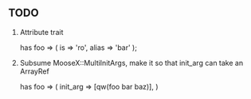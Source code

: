 ## TODO

1. Attribute trait

    has foo => (
        is => 'ro',
        alias => 'bar'
    );

2. Subsume MooseX::MultiInitArgs, make it so that init_arg can take an ArrayRef

    has foo => (
        init_arg => [qw(foo bar baz)],
    )
    
